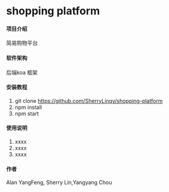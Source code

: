 # shopping platform

#### 项目介绍
简易购物平台 

#### 软件架构
后端koa 框架


#### 安装教程

1. git clone https://github.com/SherryLinqy/shopping-platform
2. npm install
3. npm start

#### 使用说明

1. xxxx
2. xxxx
3. xxxx

#### 作者
Alan YangFeng, Sherry Lin,Yangyang Chou




